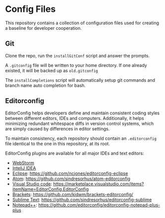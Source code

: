 # Config Files

This repository contains a collection of configuration files used for creating 
a baseline for developer cooperation.

## Git
Clone the repo, run the `installGitConf` script and answer the prompts.

A `.gitconfig` file will be written to your home directory. If one already 
existed, it will be backed up as `old.gitconfig`

The `installCompletions` script will automatically setup git commands and 
branch name auto completion for bash.

## Editorconfig
EditorConfig helps developers define and maintain consistent coding styles 
between different editors, IDEs and computers. Additionally, it helps minimizing 
redundant whitespace diffs in version control systems, which are simply caused 
by differences in editor settings.

To maintain consistency, each repository should contain an `.editorconfig` file 
identical to the one in this repository, at its root.

EditorConfig plugins are available for all major IDEs and text editors:
- [WebStorm](https://www.jetbrains.com/help/webstorm/2016.1/configuring-code-style.html#editorconfig)
- [InteliJ IDEA](https://www.jetbrains.com/help/idea/2016.1/code-style.html#EditorConfig)
- [Eclipse](https://github.com/ncjones/editorconfig-eclipse): https://github.com/ncjones/editorconfig-eclipse
- [Atom](https://github.com/sindresorhus/atom-editorconfig): https://github.com/sindresorhus/atom-editorconfig
- [Visual Studio code](https://marketplace.visualstudio.com/items?itemName=EditorConfig.EditorConfig): https://marketplace.visualstudio.com/items?itemName=EditorConfig.EditorConfig
- [Brackets](https://github.com/kidwm/brackets-editorconfig/): https://github.com/kidwm/brackets-editorconfig/
- [Sublime Text](https://github.com/sindresorhus/editorconfig-sublime): https://github.com/sindresorhus/editorconfig-sublime
- [Notepad++](https://github.com/editorconfig/editorconfig-notepad-plus-plus): https://github.com/editorconfig/editorconfig-notepad-plus-plus

